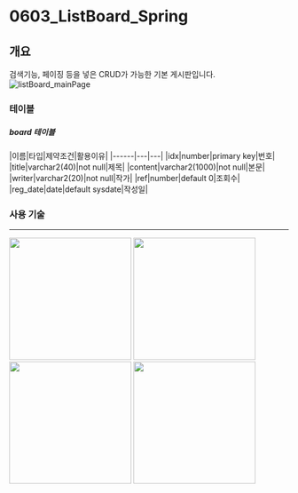 # 0603_ListBoard_Spring

## 개요
검색기능, 페이징 등을 넣은 CRUD가 가능한 기본 게시판입니다.
![listBoard_mainPage](https://user-images.githubusercontent.com/60992445/84010378-868d4e80-a9af-11ea-852d-5e70b8086ac8.png)

### 테이블
##### board 테이블
|이름|타입|제약조건|활용이유|
|------|---|---|
|idx|number|primary key|번호|
|title|varchar2(40)|not null|제목|
|content|varchar2(1000)|not null|본문|
|writer|varchar2(20)|not null|작가|
|ref|number|default 0|조회수|
|reg_date|date|default sysdate|작성일|
 
 ### 사용 기술
-------------------------------------------------------------------------
 <div>
<img width="220" src = "https://user-images.githubusercontent.com/60992445/83321103-601d3400-a288-11ea-816f-8817f19d4910.png">
<img width="220" src = "https://user-images.githubusercontent.com/60992445/83321165-a2df0c00-a288-11ea-8219-d906b31c00a3.jpg">
<img width="220" src = "https://user-images.githubusercontent.com/60992445/83321181-c43ff800-a288-11ea-9235-391c6ff715dc.png">
<img width="220" src = "https://user-images.githubusercontent.com/60992445/83321186-ca35d900-a288-11ea-9e8c-9a3422344f9f.png">
</div>

